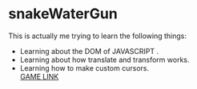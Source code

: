 # snakeWaterGun
This is actually me trying to learn the following things:
- Learning about the DOM of JAVASCRIPT .
- Learning about how translate and transform works.
- Learning how to make custom cursors.<br/>
[GAME LINK](https://love-to-code108.github.io/snakeWaterGun/)
